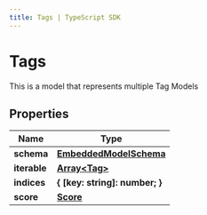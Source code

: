 ```yaml
---
title: Tags | TypeScript SDK
---
```



# Tags

This is a model that represents multiple Tag Models

## Properties

Name | Type
------------ | -------------
**schema** | [**EmbeddedModelSchema**](EmbeddedModelSchema)
**iterable** | [**Array&lt;Tag&gt;**](Tag)
**indices** | **\{ [key: string]: number; \}**
**score** | [**Score**](Score)


